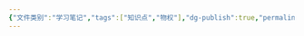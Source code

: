 ```yaml
---
{"文件类别":"学习笔记","tags":["知识点","物权"],"dg-publish":true,"permalink":"/学习笔记studyup/知识点cheese/侵权损害赔偿请求权/","dgPassFrontmatter":true,"created":"2024-10-25T10:14:43.651+08:00","updated":"2024-10-25T10:16:17.090+08:00"}
---
```


